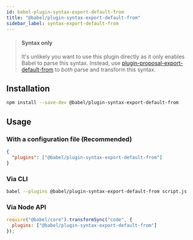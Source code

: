 ```yaml
---
id: babel-plugin-syntax-export-default-from
title: "@babel/plugin-syntax-export-default-from"
sidebar_label: syntax-export-default-from
---
```


> #### Syntax only
>
> It's unlikely you want to use this plugin directly as it only enables Babel to parse this syntax. Instead, use [plugin-proposal-export-default-from](plugin-proposal-export-default-from.md) to _both_ parse and transform this syntax.

## Installation

```sh title="Shell"
npm install --save-dev @babel/plugin-syntax-export-default-from
```

## Usage

### With a configuration file (Recommended)

```json title="babel.config.json"
{
  "plugins": ["@babel/plugin-syntax-export-default-from"]
}
```

### Via CLI

```sh title="Shell"
babel --plugins @babel/plugin-syntax-export-default-from script.js
```

### Via Node API

```js title="JavaScript"
require("@babel/core").transformSync("code", {
  plugins: ["@babel/plugin-syntax-export-default-from"]
});
```

